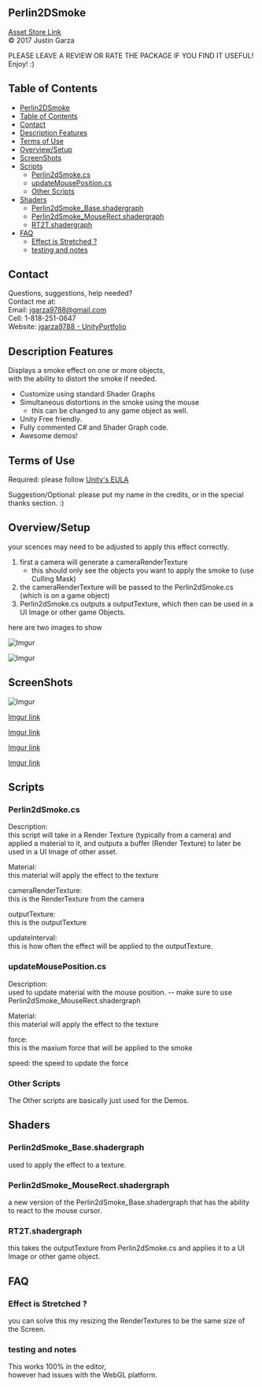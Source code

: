 <!--
Version: 1.0

**Change Log**
20200622 - inital version
-->

Perlin2DSmoke
-------------------------------------
[Asset Store Link](http://u3d.as/1Wyn)  
© 2017 Justin Garza

PLEASE LEAVE A REVIEW OR RATE THE PACKAGE IF YOU FIND IT USEFUL!
Enjoy! :)

## Table of Contents

<!--TOC-->
- [Perlin2DSmoke](#perlin2dsmoke)
- [Table of Contents](#table-of-contents)
- [Contact](#contact)
- [Description Features](#description-features)
- [Terms of Use](#terms-of-use)
- [Overview/Setup](#overviewsetup)
- [ScreenShots](#screenshots)
- [Scripts](#scripts)
    - [Perlin2dSmoke.cs](#perlin2dsmokecs)
    - [updateMousePosition.cs](#updatemousepositioncs)
    - [Other Scripts](#other-scripts)
- [Shaders](#shaders)
    - [Perlin2dSmoke_Base.shadergraph](#perlin2dsmoke_baseshadergraph)
    - [Perlin2dSmoke_MouseRect.shadergraph](#perlin2dsmoke_mouserectshadergraph)
    - [RT2T.shadergraph](#rt2tshadergraph)
- [FAQ](#faq)
    - [Effect is Stretched ?](#effect-is-stretched-)
    - [testing and notes](#testing-and-notes)

<!--TOC-->


## Contact  

Questions, suggestions, help needed?  
Contact me at:  
Email: jgarza9788@gmail.com  
Cell: 1-818-251-0647  
Website: [jgarza9788 - UnityPortfolio](https://github.com/jgarza9788/UnityPortfolio)  


## Description Features

Displays a smoke effect on one or more objects,  
with the ability to distort the smoke if needed.


* Customize using standard Shader Graphs
* Simultaneous distortions in the smoke using the mouse
    * this can be changed to any game object as well.
* Unity Free friendly.
* Fully commented C# and Shader Graph code.
* Awesome demos!



## Terms of Use

Required:
please follow [Unity's EULA](https://unity3d.com/legal/as_terms) 

Suggestion/Optional:
please put my name in the credits, or in the special thanks section. :)  

## Overview/Setup 

your scences may need to be adjusted to apply this effect correctly.
1. first a camera will generate a cameraRenderTexture 
    * this should only see the objects you want to apply the smoke to (use Culling Mask)
2. the cameraRenderTexture will be passed to the Perlin2dSmoke.cs (which is on a game object)
3. Perlin2dSmoke.cs outputs a outputTexture, which then can be used in a UI Image or other game Objects.

here are two images to show

![Imgur](https://i.imgur.com/wKscPgTm.png)  

![Imgur](https://i.imgur.com/PKvvvhmm.png)

## ScreenShots

![Imgur](https://i.imgur.com/voIGwfBm.png) 

[Imgur link](https://i.imgur.com/RpIwh9J.gif)

[Imgur link](https://i.imgur.com/NeDm52W.gif)

[Imgur link](https://i.imgur.com/5Xkk1Mz.gif)

[Imgur link](https://i.imgur.com/9KQKMv3.gif)

## Scripts 

### Perlin2dSmoke.cs
Description:  
this script will take in a Render Texture (typically from a camera) and applied a material to it, and outputs a buffer (Render Texture) to later be used in a UI Image of other asset.

Material:  
this material will apply the effect to the texture  

cameraRenderTexture:  
this is the RenderTexture from the camera  

outputTexture:  
this is the outputTexture  

updateInterval:  
this is how often the effect will be applied to the outputTexture.  

### updateMousePosition.cs  
Description:  
used to update material with the mouse position.
-- make sure to use Perlin2dSmoke_MouseRect.shadergraph

Material:  
this material will apply the effect to the texture  

force:   
this is the maxium force that will be applied to the smoke

speed:
the speed to update the force  


### Other Scripts
The Other scripts are basically just used for the Demos.


## Shaders 

### Perlin2dSmoke_Base.shadergraph
used to apply the effect to a texture.

### Perlin2dSmoke_MouseRect.shadergraph
a new version of the Perlin2dSmoke_Base.shadergraph that has the ability to react to the mouse cursor.  

### RT2T.shadergraph
this takes the outputTexture from Perlin2dSmoke.cs and applies it to a UI Image or other game object.


## FAQ

### Effect is Stretched ?
you can solve this my resizing the RenderTextures to be the same size of the Screen.

### testing and notes
This works 100% in the editor,  
however had issues with the WebGL platform.